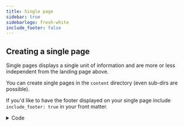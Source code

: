 ```yaml
---
title: Single page
sidebar: true
sidebarlogo: fresh-white
include_footer: false
---
```


## Creating a single page

Single pages displays a single unit of information and are more or less independent from the landing page above.

You can create single pages in the `content` directory (even sub-dirs are possible).

If you'd like to have the footer displayed on your single page include `include_footer: true` in your front matter.

<details>
<summary>Code</summary>

```yaml
---
title: AGB
sidebar: true # or false to display the sidebar
sidebarlogo: fresh-white-alt # From (static/images/logo/)
include_footer: true # or false to display the footer
---
```

</details>

